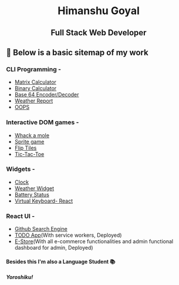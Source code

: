 # <p align="center">Himanshu Goyal</p>
## <p align="center">Full Stack Web Developer</p>
## 💼 Below is a basic sitemap of my work
### **CLI Programming** -

- [Matrix Calculator](https://github.com/goyal079/Matrix-Calculator)
- [Binary Calculator](https://github.com/goyal079/Binary-Calculator)
- [Base 64 Encoder/Decoder](https://github.com/goyal079/Base64)
- [Weather Report](https://github.com/goyal079/WeatherData-CLI-)
- [OOPS](https://github.com/goyal079/DS)

### **Interactive DOM games** -
- [Whack a mole](https://github.com/goyal079/projects/tree/master/mole)
- [Sprite game](https://github.com/thehackingschool/ths_cohort_G_steve_labs/tree/master/domGame/magma)
- [Flip Tiles](https://github.com/thehackingschool/THSCohortG-2021-Himanshu/tree/main/Phase2/Labs/tileGame)
- [Tic-Tac-Toe](https://github.com/goyal079/projects/tree/master/tictactoe)

### **Widgets** -
- [Clock](https://github.com/goyal079/clock-widget)
- [Weather Widget](https://github.com/goyal079/WeatherApp)
- [Battery Status](https://github.com/goyal079/projects/tree/master/Battery%20API)
- [Virtual Keyboard- React](https://github.com/thehackingschool/THSCohortG-2021-Himanshu/tree/main/Phase2/Assignment/reactevents)

### **React UI** -
- [Github Search Engine](https://github.com/goyal079/projects/tree/master/gitfunc)
- [TODO App](https://github.com/goyal079/Scheduler)(With service workers, Deployed)
- [E-Store](https://github.com/goyal079/SHIBUI)(With all e-commerce functionalities and admin functional dashboard for admin, Deployed)

#### Besides this I'm also a Language Student 📚
##### Yoroshiku!

<!---
goyal079/goyal079 is a ✨ special ✨ repository because its `README.md` (this file) appears on your GitHub profile.
You can click the Preview link to take a look at your changes.
--->
